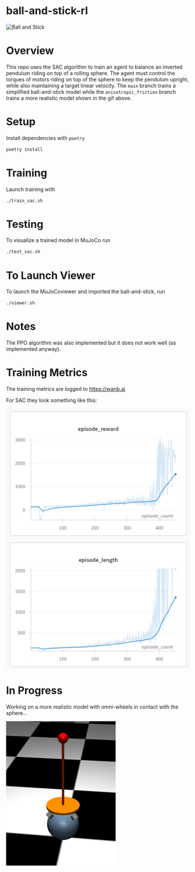 # ball-and-stick-rl

<img src="static/robot_on_ball.gif" alt="Ball and Stick" width="1000">

<!-- <video src="static/ball_and_stick.mp4" controls="controls" style="max-width: 730px;" autoplay="autoplay">
</video> -->

# Overview

This repo uses the SAC algorithm to train an agent to balance an inverted pendulum riding on top of a rolling sphere. The agent must
control the torques of motors riding on top of the sphere to keep the pendulum upright, while also maintaining a target linear velocity. The `main` branch trains a simplified ball-and-stick model while the `anisotropic_friction` branch trains a more realistic model shown in the gif above.

# Setup

Install dependencies with `poetry`

```bash
poetry install
```

# Training

Launch training with

```bash
./train_sac.sh
```

# Testing

To visualize a trained model in MuJoCo run

```bash
./test_sac.sh
```

# To Launch Viewer

To launch the MuJoCoviewer and imported the ball-and-stick, run

```bash
./viewer.sh
```

# Notes

The PPO algorithm was also implemented but it does not work well (as implemented anyway).

# Training Metrics

The training metrics are logged to https://wanb.ai

For SAC they look something like this:

<img src="static/training_metrics.png" alt="SAC Metrics" width="600">

# In Progress

Working on a more realistic model with omni-wheels in contact with the sphere...

<img src="static/model.png" alt="Model" width="300">
